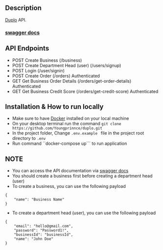 ## Description

[Duplo](https://github.com/Youngprinnce/duplo) API.

### [swagger docs](http://localhost:3000/api-docs#/) 

## API Endpoints
* POST Create Business                              (/business)
* POST Create Department Head (user)                (/users/signup)
* POST Login                                        (/user/signin)
* POST Create Order                                 (/orders)                      Authenticated
* GET Get Business Order Details                    (/orders/get-order-details)    Authenticated
* GET Get Business Credit Score                     (/orders/get-credit-score)     Authenticated

## Installation & How to run locally
- Make sure to have [Docker](https://www.docker.com/get-started/) installed on your local machine
- On your desktop terminal run the command ```git clone https://github.com/Youngprinnce/duplo.git```
- In the project folder, Change ```.env.example ``` file in the project root directory to ```.env```
- Run command ``docker-compose up``` to run application

## NOTE
- You can access the API documentation via [swagger docs](http://localhost:3000/api-docs#/)
- You should create a business first before creating a department head (user)
- To create a business, you can use the following payload
```
{
    "name": "Business Name"
}
```
- To create a department head (user), you can use the following payload

```
{
    "email": "hello@gmail.com",
    "password": "Password1!",
    "businessId": "businessId",
    "name": "John Doe"
}
```
